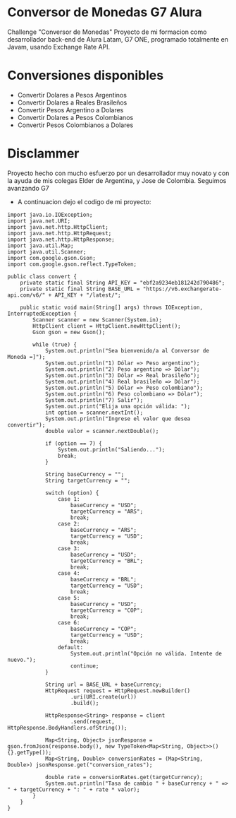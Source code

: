 # Conversor de Monedas G7 Alura
Challenge "Conversor de Monedas"
Proyecto de mi formacion como desarrollador back-end de Alura Latam, G7 ONE, programado totalmente en Javam, usando Exchange Rate API.

# Conversiones disponibles
- Convertir Dolares a Pesos Argentinos
- Convertir Dolares a Reales Brasileños
- Convertir Pesos Argentino a Dolares
- Convertir Dolares a Pesos Colombianos
- Convertir Pesos Colombianos a Dolares

# Disclammer 
Proyecto hecho con mucho esfuerzo por un desarrollador muy novato y con la ayuda de mis colegas Elder de Argentina, y Jose de Colombia. Seguimos avanzando G7
- A continuacion dejo el codigo de mi proyecto:

```
import java.io.IOException;
import java.net.URI;
import java.net.http.HttpClient;
import java.net.http.HttpRequest;
import java.net.http.HttpResponse;
import java.util.Map;
import java.util.Scanner;
import com.google.gson.Gson;
import com.google.gson.reflect.TypeToken;

public class convert {
    private static final String API_KEY = "ebf2a9234eb181242d790486";
    private static final String BASE_URL = "https://v6.exchangerate-api.com/v6/" + API_KEY + "/latest/";

    public static void main(String[] args) throws IOException, InterruptedException {
        Scanner scanner = new Scanner(System.in);
        HttpClient client = HttpClient.newHttpClient();
        Gson gson = new Gson();

        while (true) {
            System.out.println("Sea bienvenido/a al Conversor de Moneda =]");
            System.out.println("1) Dólar => Peso argentino");
            System.out.println("2) Peso argentino => Dólar");
            System.out.println("3) Dólar => Real brasileño");
            System.out.println("4) Real brasileño => Dólar");
            System.out.println("5) Dólar => Peso colombiano");
            System.out.println("6) Peso colombiano => Dólar");
            System.out.println("7) Salir");
            System.out.print("Elija una opción válida: ");
            int option = scanner.nextInt();
            System.out.println("Ingrese el valor que desea convertir");
            double valor = scanner.nextDouble();

            if (option == 7) {
                System.out.println("Saliendo...");
                break;
            }

            String baseCurrency = "";
            String targetCurrency = "";

            switch (option) {
                case 1:
                    baseCurrency = "USD";
                    targetCurrency = "ARS";
                    break;
                case 2:
                    baseCurrency = "ARS";
                    targetCurrency = "USD";
                    break;
                case 3:
                    baseCurrency = "USD";
                    targetCurrency = "BRL";
                    break;
                case 4:
                    baseCurrency = "BRL";
                    targetCurrency = "USD";
                    break;
                case 5:
                    baseCurrency = "USD";
                    targetCurrency = "COP";
                    break;
                case 6:
                    baseCurrency = "COP";
                    targetCurrency = "USD";
                    break;
                default:
                    System.out.println("Opción no válida. Intente de nuevo.");
                    continue;
            }

            String url = BASE_URL + baseCurrency;
            HttpRequest request = HttpRequest.newBuilder()
                    .uri(URI.create(url))
                    .build();

            HttpResponse<String> response = client
                    .send(request, HttpResponse.BodyHandlers.ofString());

            Map<String, Object> jsonResponse = gson.fromJson(response.body(), new TypeToken<Map<String, Object>>(){}.getType());
            Map<String, Double> conversionRates = (Map<String, Double>) jsonResponse.get("conversion_rates");

            double rate = conversionRates.get(targetCurrency);
            System.out.println("Tasa de cambio " + baseCurrency + " => " + targetCurrency + ": " + rate * valor);
        }
    }
}

```
